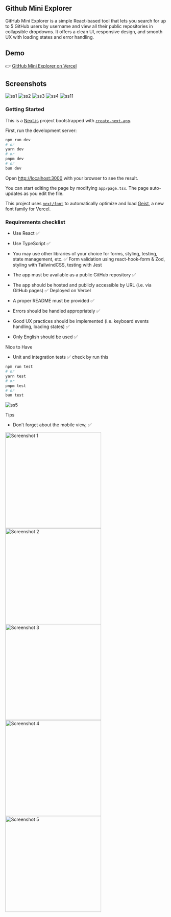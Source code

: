 ## Github Mini Explorer
GitHub Mini Explorer is a simple React-based tool that lets you search for up to 5 GitHub users by username and view all their public repositories in collapsible dropdowns. It offers a clean UI, responsive design, and smooth UX with loading states and error handling.

## Demo
👉 [GitHub Mini Explorer on Vercel](https://github-mini-explorer.vercel.app/)

## Screenshots
![ss1](./public/ss1.png)
![ss2](./public/ss2.png)
![ss3](./public/ss3.png)
![ss4](./public/ss4.png)
![ss11](./public/sse11.png)

### Getting Started

This is a [Next.js](https://nextjs.org) project bootstrapped with [`create-next-app`](https://nextjs.org/docs/app/api-reference/cli/create-next-app).

First, run the development server:

```bash
npm run dev
# or
yarn dev
# or
pnpm dev
# or
bun dev
```

Open [http://localhost:3000](http://localhost:3000) with your browser to see the result.

You can start editing the page by modifying `app/page.tsx`. The page auto-updates as you edit the file.

This project uses [`next/font`](https://nextjs.org/docs/app/building-your-application/optimizing/fonts) to automatically optimize and load [Geist](https://vercel.com/font), a new font family for Vercel.

### Requirements checklist
- Use React ✅

- Use TypeScript ✅

- You may use other libraries of your choice for forms, styling, testing, state management, etc. ✅
Form validation using react-hook-form & Zod, styling with TailwindCSS, testing with Jest

- The app must be available as a public GitHub repository ✅

- The app should be hosted and publicly accessible by URL (i.e. via GitHub pages) ✅
Deployed on Vercel

- A proper README must be provided ✅

- Errors should be handled appropriately ✅

- Good UX practices should be implemented (i.e. keyboard events handling, loading states) ✅

- Only English should be used ✅

Nice to Have
- Unit and integration tests ✅
check by run this
```bash
npm run test
# or
yarn test
# or
pnpm test
# or
bun test
```
![ss5](./public/ss5.png)

Tips

- Don’t forget about the mobile view, ✅

<p align="left">
  <img src="./public/ssm1.png" alt="Screenshot 1" width="300px" />
  <img src="./public/ssm2.png" alt="Screenshot 2" width="300px" />
  <img src="./public/ssm3.png" alt="Screenshot 3" width="300px" />
  <img src="./public/ssm4.png" alt="Screenshot 4" width="300px" />
  <img src="./public/sse1.png" alt="Screenshot 5" width="300px" />
</p>

